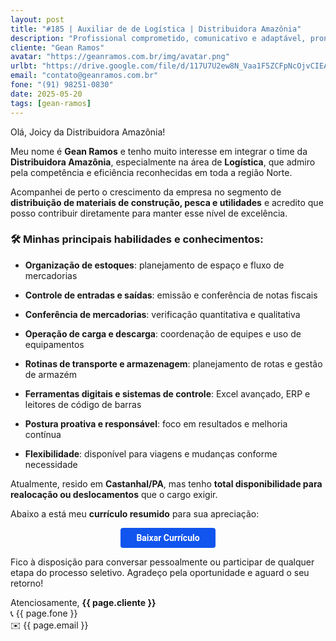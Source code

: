 ```yaml
---
layout: post
title: "#185 | Auxiliar de de Logística | Distribuidora Amazônia"
description: "Profissional comprometido, comunicativo e adaptável, pronto para agregar valor à equipe!"
cliente: "Gean Ramos"
avatar: "https://geanramos.com.br/img/avatar.png"
urlbt: "https://drive.google.com/file/d/117U7U2ew8N_Vaa1F5ZCFpNcOjvCIEARF/export?format=pdf"
email: "contato@geanramos.com.br"
fone: "(91) 98251-0830"
date: 2025-05-20
tags: [gean-ramos]
---
```

Olá, Joicy da Distribuidora Amazônia!

Meu nome é **Gean Ramos** e tenho muito interesse em integrar o time da **Distribuidora Amazônia**, especialmente na área de **Logística**, que admiro pela competência e eficiência reconhecidas em toda a região Norte.

Acompanhei de perto o crescimento da empresa no segmento de **distribuição de materiais de construção, pesca e utilidades** e acredito que posso contribuir diretamente para manter esse nível de excelência.

### 🛠️ Minhas principais habilidades e conhecimentos:

-   **Organização de estoques**: planejamento de espaço e fluxo de mercadorias
    
-   **Controle de entradas e saídas**: emissão e conferência de notas fiscais
    
-   **Conferência de mercadorias**: verificação quantitativa e qualitativa
    
-   **Operação de carga e descarga**: coordenação de equipes e uso de equipamentos
    
-   **Rotinas de transporte e armazenagem**: planejamento de rotas e gestão de armazém
    
-   **Ferramentas digitais e sistemas de controle**: Excel avançado, ERP e leitores de código de barras
    
-   **Postura proativa e responsável**: foco em resultados e melhoria contínua
    
-   **Flexibilidade**: disponível para viagens e mudanças conforme necessidade
    

Atualmente, resido em **Castanhal/PA**, mas tenho **total disponibilidade para realocação ou deslocamentos** que o cargo exigir.

Abaixo a está meu **currículo resumido** para sua apreciação:


<center><a href="{{ page.urlbt }}" class="btn" style="display: inline-block;padding: 8px 25px;color: white;font-size: 14px;text-decoration: none;border-radius: 4px;text-align: center;cursor: pointer;display: inline-block;font-weight: 700;font-family: 'Roboto', Tahoma, Verdana, Segoe, sans-serif;background-color: #15e;">Baixar Currículo</a></center>

Fico à disposição para conversar pessoalmente ou participar de qualquer etapa do processo seletivo.
Agradeço pela oportunidade e aguard o seu retorno!

Atenciosamente,
**{{ page.cliente }}**<br>
📞 {{ page.fone }}<br>
✉️ {{ page.email }}
